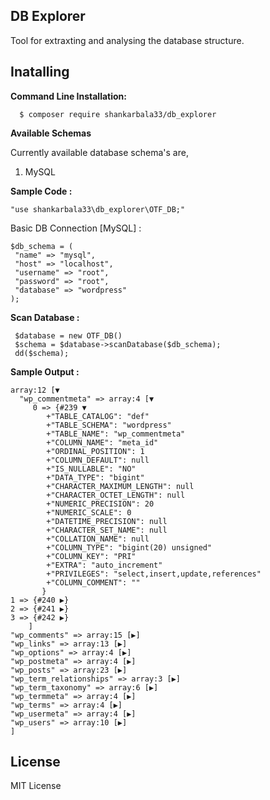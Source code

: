 **DB Explorer**
- 
Tool for extraxting and analysing the database structure.

## Inatalling

  **Command Line Installation:**
      
      $ composer require shankarbala33/db_explorer


**Available Schemas**
 
Currently available database schema's are,

1. MySQL


**Sample Code :**

	"use shankarbala33\db_explorer\OTF_DB;"

Basic DB Connection [MySQL] :

    $db_schema = (
	 "name" => "mysql",
	 "host" => "localhost",
	 "username" => "root",
	 "password" => "root",
	 "database" => "wordpress"
    ); 

**Scan Database :**
 
     $database = new OTF_DB()     
     $schema = $database->scanDatabase($db_schema); 
     dd($schema);

**Sample Output :**

	array:12 [▼
  	  "wp_commentmeta" => array:4 [▼
         0 => {#239 ▼
     	    +"TABLE_CATALOG": "def"
     	    +"TABLE_SCHEMA": "wordpress"
   		    +"TABLE_NAME": "wp_commentmeta"
    	    +"COLUMN_NAME": "meta_id"
   		    +"ORDINAL_POSITION": 1
   		    +"COLUMN_DEFAULT": null
    	    +"IS_NULLABLE": "NO"
     	    +"DATA_TYPE": "bigint"
   		    +"CHARACTER_MAXIMUM_LENGTH": null
  		    +"CHARACTER_OCTET_LENGTH": null
   		    +"NUMERIC_PRECISION": 20
    	    +"NUMERIC_SCALE": 0
    	    +"DATETIME_PRECISION": null
    	    +"CHARACTER_SET_NAME": null
     	    +"COLLATION_NAME": null
     	    +"COLUMN_TYPE": "bigint(20) unsigned"
     	    +"COLUMN_KEY": "PRI"
    	    +"EXTRA": "auto_increment"
     	    +"PRIVILEGES": "select,insert,update,references"
    	    +"COLUMN_COMMENT": ""
           }
    1 => {#240 ▶}
    2 => {#241 ▶}
    3 => {#242 ▶}
  		]
  	"wp_comments" => array:15 [▶]
  	"wp_links" => array:13 [▶]
  	"wp_options" => array:4 [▶]
  	"wp_postmeta" => array:4 [▶]
  	"wp_posts" => array:23 [▶]
  	"wp_term_relationships" => array:3 [▶]
  	"wp_term_taxonomy" => array:6 [▶]
  	"wp_termmeta" => array:4 [▶]
  	"wp_terms" => array:4 [▶]
  	"wp_usermeta" => array:4 [▶]
  	"wp_users" => array:10 [▶]
	] 

## License
MIT License

